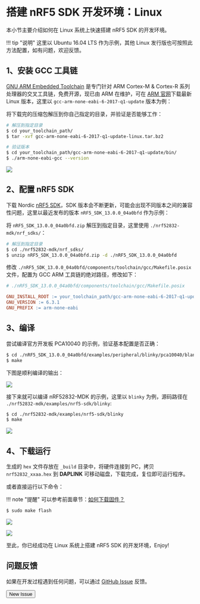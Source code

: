 # 搭建 nRF5 SDK 开发环境：Linux

本小节主要介绍如何在 Linux 系统上快速搭建 nRF5 SDK 的开发环境。

!!! tip "说明"
    这里以 Ubuntu 16.04 LTS 作为示例，其他 Linux 发行版也可按照此方法配置，如有问题，欢迎反馈。

## 1、安装 GCC 工具链
[GNU ARM Embedded Toolchain](https://developer.arm.com/open-source/gnu-toolchain/gnu-rm) 是专门针对 ARM Cortex-M & Cortex-R 系列处理器的交叉工具链，免费开源，现已由 ARM 在维护，可在 [ARM 官网](https://developer.arm.com/open-source/gnu-toolchain/gnu-rm/downloads)下载最新 Linux 版本，这里以 `gcc-arm-none-eabi-6-2017-q1-update` 版本为例：

将下载完的压缩包解压到你自己指定的目录，并验证是否能够工作：

``` sh
# 解压到指定目录
$ cd your_toolchain_path/
$ tar -xvf gcc-arm-none-eabi-6-2017-q1-update-linux.tar.bz2

# 验证版本
$ cd your_toolchain_path/gcc-arm-none-eabi-6-2017-q1-update/bin/
$ ./arm-none-eabi-gcc --version
```
![](https://img.makerdiary.co/wiki/nrf52832mdk/checking-gcc-version-linux.png)


## 2、配置 nRF5 SDK

下载 Nordic [nRF5 SDK](http://www.nordicsemi.com/eng/Products/Bluetooth-low-energy/nRF5-SDK)，SDK 版本会不断更新，可能会出现不同版本之间的兼容性问题，这里以最近发布的版本 `nRF5_SDK_13.0.0_04a0bfd` 作为示例：

将 `nRF5_SDK_13.0.0_04a0bfd.zip` 解压到指定目录，这里使用 `./nrf52832-mdk/nrf_sdks/`：

``` sh
# 解压到指定目录
$ cd ./nrf52832-mdk/nrf_sdks/
$ unzip nRF5_SDK_13.0.0_04a0bfd.zip -d ./nRF5_SDK_13.0.0_04a0bfd

```
修改 `./nRF5_SDK_13.0.0_04a0bfd/components/toolchain/gcc/Makefile.posix` 文件，配置为 GCC ARM 工具链的绝对路径，修改如下：

``` makefile
# ./nRF5_SDK_13.0.0_04a0bfd/components/toolchain/gcc/Makefile.posix

GNU_INSTALL_ROOT := your_toolchain_path/gcc-arm-none-eabi-6-2017-q1-update
GNU_VERSION := 6.3.1
GNU_PREFIX := arm-none-eabi
```

## 3、编译

尝试编译官方开发板 PCA10040 的示例，验证基本配置是否正确：

``` sh
$ cd ./nRF5_SDK_13.0.0_04a0bfd/examples/peripheral/blinky/pca10040/blank/armgcc
$ make
```
下图是顺利编译的输出：

![](https://img.makerdiary.co/wiki/nrf52832mdk/pca10040-blinky-linux.png)

接下来就可以编译 nRF52832-MDK 的示例，这里以 `blinky` 为例，源码路径在 `./nrf52832-mdk/examples/nrf5-sdk/blinky`:

``` sh
$ cd ./nrf52832-mdk/examples/nrf5-sdk/blinky
$ make
```

![](https://img.makerdiary.co/wiki/nrf52832mdk/nrf52832-mdk-blinky-linux.png)


## 4、下载运行

生成的 `hex` 文件存放在 `_build` 目录中，将硬件连接到 PC，拷贝 `nrf52832_xxaa.hex` 到 **DAPLINK** 可移动磁盘，下载完成，复位即可运行程序。

或者直接运行以下命令：

!!! note "提醒"
    可以参考前面章节：[如何下载固件？](/getting-started/how-to-upload/)

``` sh
$ sudo make flash
```

![](https://img.makerdiary.co/wiki/nrf52832mdk/flashing-blinky-linux.png)

![](https://img.makerdiary.co/wiki/nrf52832mdk/blinky-demo-latest.jpg)

至此，你已经成功在 Linux 系统上搭建 nRF5 SDK 的开发环境，Enjoy!


## 问题反馈

如果在开发过程遇到任何问题，可以通过 [GitHub Issue](https://github.com/makerdiary/nrf52832-mdk/issues) 反馈。

<a href="https://github.com/makerdiary/nrf52832-mdk/issues/new"><button data-md-color-primary="green">New Issue</button></a>

